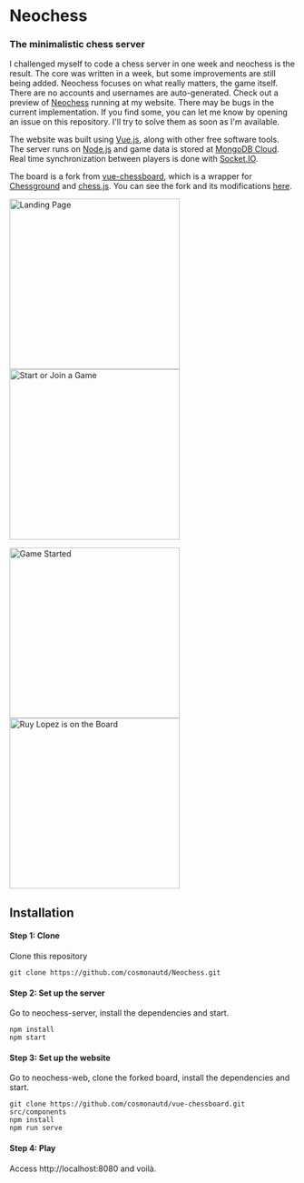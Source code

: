 # Neochess
### The minimalistic chess server

I challenged myself to code a chess server in one week and neochess is the result. The core was written in a week, but some improvements are still being added. Neochess focuses on what really matters, the game itself. There are no accounts and usernames are auto-generated.
Check out a preview of [Neochess](https://davidborges.xyz/neochess) running at my website. There may be bugs in the current implementation. If you find some, you can let me know by opening an issue on this repository. I'll try to solve them as soon as I'm available.

The website was built using [Vue.js](https://vuejs.org/), along with other free software tools. The server runs on [Node.js](https://nodejs.org/en/) and game data is stored at [MongoDB Cloud](https://www.mongodb.com/cloud). Real time synchronization between players is done with [Socket.IO](https://socket.io/).

The board is a fork from [vue-chessboard](https://github.com/vitogit/vue-chessboard), which is a wrapper for [Chessground](https://github.com/ornicar/chessground) and [chess.js](https://github.com/jhlywa/chess.js). You can see the fork and its modifications [here](https://github.com/cosmonautd/vue-chessboard).

<img src="https://davidborges.xyz/assets/neochess1.jpg" alt="Landing Page" width="300"/> <img src="https://davidborges.xyz/assets/neochess2.jpg" alt="Start or Join a Game" width="300"/>

<img src="https://davidborges.xyz/assets/neochess3.jpg" alt="Game Started" width="300"/> <img src="https://davidborges.xyz/assets/neochess4.jpg" alt="Ruy Lopez is on the Board" width="300"/>

## Installation
#### Step 1: Clone
Clone this repository

```git clone https://github.com/cosmonautd/Neochess.git```

#### Step 2: Set up the server
Go to neochess-server, install the dependencies and start.

```
npm install
npm start
```

#### Step 3: Set up the website
Go to neochess-web, clone the forked board, install the dependencies and start.

```
git clone https://github.com/cosmonautd/vue-chessboard.git src/components
npm install
npm run serve
```

#### Step 4: Play
Access http://localhost:8080 and voilà.


